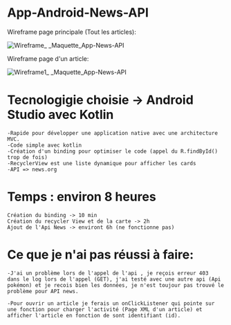 # App-Android-News-API

Wireframe page principale (Tout les articles):

![Wireframe_ _Maquette_App-News-API](https://user-images.githubusercontent.com/80514203/140019206-1ae7e648-6db8-4683-89b5-5d16eec8ca0a.png)

Wireframe page d'un article:

![Wireframe1_ _Maquette_App-News-API](https://user-images.githubusercontent.com/80514203/140019399-3d45ef7c-7a80-4957-8af7-ba2255bfda0a.png)

# Tecnologigie choisie -> Android Studio avec Kotlin 
    -Rapide pour développer une application native avec une architecture MVC.
    -Code simple avec kotlin 
    -Création d'un binding pour optimiser le code (appel du R.findById() trop de fois)
    -RecyclerView est une liste dynamique pour afficher les cards
    -API => news.org

# Temps : environ 8 heures

    Création du binding -> 10 min
    Création du recycler View et de la carte -> 2h
    Ajout de l'Api News -> environt 6h (ne fonctionne pas)

# Ce que je n'ai pas réussi à faire:

    -J'ai un problème lors de l'appel de l'api , je reçois erreur 403  dans le log lors de l'appel (GET), j'ai testé avec une autre api (Api pokémon) et je recois bien les données, je n'est toujour pas trouvé le problème pour API news.

    -Pour ouvrir un article je ferais un onClickListener qui pointe sur une fonction pour charger l'activité (Page XML d'un article) et afficher l'article en fonction de sont identifiant (id).


